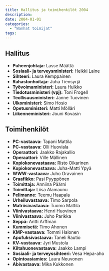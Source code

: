 ```yaml
---
title: Hallitus ja toimihenkilöt 2004
description: 
date: 2004-01-01
categories:
  - "Wanhat toimijat"
tags:
---
```



## Hallitus
- **Puheenjohtaja:**	Lasse Määttä
- **Sosiaali- ja terveysministeri:** Heikki Laine
- **Sihteeri:** Laura Kemppainen
- **Rahastonhoitaja:** Juha Tiensyrjä
- **Työvoimaministeri:**	Laura Hulkko
- **Tiedotusministeri (vpj):**	Toni Frogell
- **Teollisuusministeri:** Janne Tuovinen
- **Ulkoministeri:**	Simo Hosio
- **Opetusministeri:**	Matti Mölläri
- **Liikenneministeri:** Jouni Kovasin



## Toimihenkilöt
- **PC-vastaava:** Tapani Mattila
- **PC-vastaava:** Olli Huoviala
- **Operaattori:** Jaakko Rajakallio
- **Operaattori:** Ville Mällinen
- **Kopiokonevastaava:** Risto Oikarinen
- **Kopiokonevastaava:** Juha-Matti Ypyä
- **WWW-vastaava:** Juho Oravainen
- **Graafikko:** Pasi Pyyppönen
- **Toimittaja:** Anniina Päärni
- **Toimittaja:** Liisa Alamaunu
- **Pelimanne:** Teemu Haapala
- **Urheiluvastaava:** Timo Sarpola
- **Matriisivastaava:** Tuomo Mattila
- **Viinivastaava:** Henri Huovinen
- **Viinivastaava:** Juho Parikka
- **Seppä:** Antti Arffman
- **Kummisetä:** Timo Ahonen
- **KMP-vastaava:** Tommi Halonen
- **Apufuksivastaava:** Taneli Rautio
- **KV-vastaava:** Jyri Mustola
- **Kiltahuonevastaava:** Jaakko Lampi
- **Sosiaali- ja terveyssihteeri:** Vesa Hepa-aho
- **Opintoasiamies:** Laura Neuvonen
- **Abivastaava:** Mika Kukkonen
